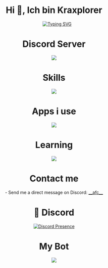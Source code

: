 <h1 align="center">Hi 👋, Ich bin Kraxplorer</h1>
<div align="center">
    &nbsp;&nbsp;&nbsp;&nbsp;&nbsp;<a href="https://www.youtube.com/watch?v=dQw4w9WgXcQ"><img src="https://readme-typing-svg.herokuapp.com?font=Caveat&weight=500&size=30&pause=1000&color=026ADD&center=true&vCenter=true&random=false&width=435&lines=Discord+Bot+Developer;Learning+React;Unprofessional+Minecraft+Player" alt="Typing SVG" /></a>
</div>

<div align="center">
    <h1>Discord Server</h1>
    <a href="https://discord.gg/7zHcGqUeB4"><img src="https://img.shields.io/discord/1164907460935549043?label=discord&style=for-the-badge&logo=discord&color=5865F2&logoColor=white"></img></a>
</div>

<div align="center">
    <h1>Skills</h1>
    <a href="https://www.youtube.com/watch?v=dQw4w9WgXcQ"><img src="https://skillicons.dev/icons?i=py,js,ts,express,django,flask,html,sqlite"></img></a>
</div>

<div align="center">
    <h1>Apps i use</h1>
    <a href="https://www.youtube.com/watch?v=dQw4w9WgXcQ"><img src="https://skillicons.dev/icons?i=discord,github,vscode,powershell"></img></a>
</div>

<div align="center">
    <h1>Learning</h1>
    <a href="https://www.youtube.com/watch?v=dQw4w9WgXcQ"><img src="https://skillicons.dev/icons?i=react"></img></a>
</div>

<div align="center">
    <h1>Contact me</h1>
    <p>- Send me a direct message on Discord: <a href="https://discord.com/users/1008690808582590494">__afc__</a></p>
</div>

<div align="center">
    <h1>💬 Discord</h1>
    <a href="https://discord.com/users/1008690808582590494">
        <img src="https://lanyard-profile-readme.vercel.app/api/1008690808582590494" alt="Discord Presence" title="Discord Presence">
    </a>
</div>

<div align="center">
    <h1>My Bot</h1>
    <a href="https://top.gg/bot/1104347323238191207">
      <img src="https://top.gg/api/widget/1104347323238191207.svg">
    </a>
</div>
